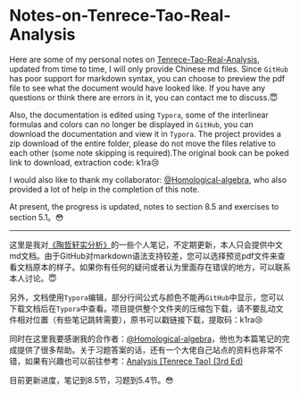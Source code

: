 # Notes-on-Tenrece-Tao-Real-Analysis
Here are some of my personal notes on [Tenrece-Tao-Real-Analysis](https://pan.baidu.com/s/1b0YwYAHbm1X-YomE6ODv3w?pwd=k1ra 
), updated from time to time, I will only provide Chinese md files. Since `GitHub` has poor support for markdown syntax, you can choose to preview the pdf file to see what the document would have looked like. If you have any questions or think there are errors in it, you can contact me to discuss.:innocent:

Also, the documentation is edited using `Typora`, some of the interlinear formulas and colors can no longer be displayed in `GitHub`, you can download the documentation and view it in `Typora`. The project provides a zip download of the entire folder, please do not move the files relative to each other (some note skipping is required).The original book can be poked link to download, extraction code: k1ra:cry:

I would also like to thank my collaborator: [@Homological-algebra](https://github.com/Homological-algebra), who also provided a lot of help in the completion of this note.

At present, the progress is updated, notes to section 8.5 and exercises to section 5.1。:flushed:

---

这里是我对[《陶哲轩实分析》](https://pan.baidu.com/s/1b0YwYAHbm1X-YomE6ODv3w?pwd=k1ra 
)的一些个人笔记，不定期更新，本人只会提供中文md文档。由于GitHub对markdown语法支持较差，您可以选择预览pdf文件来查看文档原本的样子。如果你有任何的疑问或者认为里面存在错误的地方，可以联系本人讨论。:innocent:

另外，文档使用`Typora`编辑，部分行间公式与颜色不能再`GitHub`中显示，您可以下载文档后在`Typora`中查看。项目提供整个文件夹的压缩包下载，请不要乱动文件相对位置（有些笔记跳转需要），原书可以戳链接下载，提取码：k1ra:cry:

同时在这里我要感谢我的合作者：[@Homological-algebra](https://github.com/Homological-algebra)，他也为本篇笔记的完成提供了很多帮助。关于习题答案的话，还有一个大佬自己站点的资料也非常不错，如果有兴趣也可以前往参考：[Analysis [Tenrece Tao] (3rd Ed)](https://christangdt.home.blog/analysis/analysis-tenrece-tao-3rd-ed/)

目前更新进度，笔记到8.5节，习题到5.4节。:flushed:
